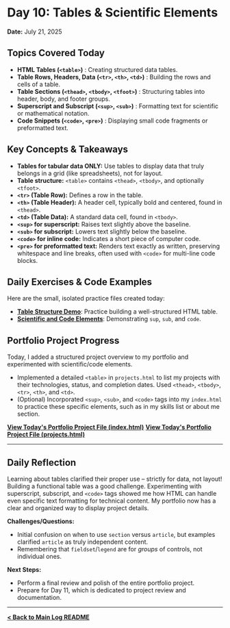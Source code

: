 # Day 10: Tables & Scientific Elements

**Date:** July 21, 2025

## Topics Covered Today

* **HTML Tables (`<table>`)** : Creating structured data tables.
* **Table Rows, Headers, Data (`<tr>`, `<th>`, `<td>`)** : Building the rows and cells of a table.
* **Table Sections (`<thead>`, `<tbody>`, `<tfoot>`)** : Structuring tables into header, body, and footer groups.
* **Superscript and Subscript (`<sup>`, `<sub>`)** : Formatting text for scientific or mathematical notation.
* **Code Snippets (`<code>`, `<pre>`)** : Displaying small code fragments or preformatted text.

## Key Concepts & Takeaways

* **Tables for tabular data ONLY:** Use tables to display data that truly belongs in a grid (like spreadsheets), not for layout.
* **Table structure:** `<table>` contains `<thead>`, `<tbody>`, and optionally `<tfoot>`.
* **`<tr>` (Table Row):** Defines a row in the table.
* **`<th>` (Table Header):** A header cell, typically bold and centered, found in `<thead>`.
* **`<td>` (Table Data):** A standard data cell, found in `<tbody>`.
* **`<sup>` for superscript:** Raises text slightly above the baseline.
* **`<sub>` for subscript:** Lowers text slightly below the baseline.
* **`<code>` for inline code:** Indicates a short piece of computer code.
* **`<pre>` for preformatted text:** Renders text exactly as written, preserving whitespace and line breaks, often used with `<code>` for multi-line code blocks.

## Daily Exercises & Code Examples

Here are the small, isolated practice files created today:

* **[Table Structure Demo](./exercises/table-structure-demo.html)**: Practice building a well-structured HTML table.
* **[Scientific and Code Elements](./exercises/scientific-code-elements.html)**: Demonstrating `sup`, `sub`, and `code`.

## Portfolio Project Progress

Today, I added a structured project overview to my portfolio and experimented with scientific/code elements.

* Implemented a detailed `<table>` in `projects.html` to list my projects with their technologies, status, and completion dates. Used `<thead>`, `<tbody>`, `<tr>`, `<th>`, and `<td>`.
* (Optional) Incorporated `<sup>`, `<sub>`, and `<code>` tags into my `index.html` to practice these specific elements, such as in my skills list or about me section.

**[View Today's Portfolio Project File (index.html)](../../my-portfolio-project/index.html)**
**[View Today's Portfolio Project File (projects.html)](../../my-portfolio-project/projects.html)**

---

## Daily Reflection

Learning about tables clarified their proper use – strictly for data, not layout! Building a functional table was a good challenge. Experimenting with superscript, subscript, and `<code>` tags showed me how HTML can handle even specific text formatting for technical content. My portfolio now has a clear and organized way to display project details.

**Challenges/Questions:**
* Initial confusion on when to use `section` versus `article`, but examples clarified `article` as truly independent content.
* Remembering that `fieldset`/`legend` are for *groups* of controls, not individual ones.

**Next Steps:**
* Perform a final review and polish of the entire portfolio project.
* Prepare for Day 11, which is dedicated to project review and documentation.

---

**[< Back to Main Log README](../../README.md)**